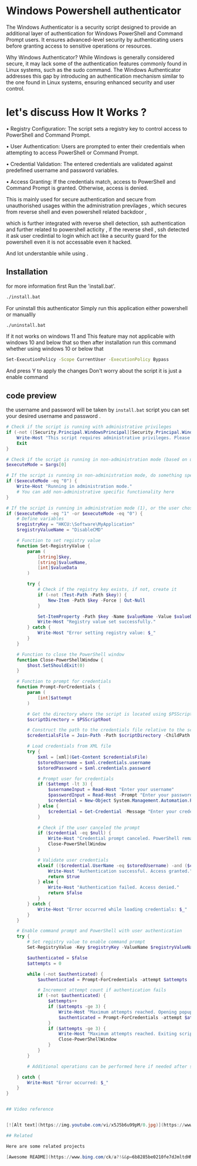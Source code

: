 
# Windows Powershell authenticator

The Windows Authenticator is a security script designed to provide an additional layer of authentication for Windows PowerShell and Command Prompt users. It ensures advanced-level security by authenticating users before granting access to sensitive operations or resources.

Why Windows Authenticator?
While Windows is generally considered secure, it may lack some of the authentication features commonly found in Linux systems, such as the sudo command. The Windows Authenticator addresses this gap by introducing an authentication mechanism similar to the one found in Linux systems, ensuring enhanced security and user control.

# let's discuss How It Works ?

• Registry Configuration: The script sets a registry key to control access to PowerShell and Command Prompt.

• User Authentication: Users are prompted to enter their credentials when attempting to access PowerShell or Command Prompt.

• Credential Validation: The entered credentials are validated against predefined username and password variables.

• Access Granting: If the credentials match, access to PowerShell and Command Prompt is granted. Otherwise, access is denied.


This is mainly used for secure authentication and secure from unauthorished usages within the administration previlages , which secures from reverse shell and even powershell related backdoor , 

which is further integrated with reverse shell detection, ssh authentication and further related to powershell acticity , if the reverse shell , ssh detected it ask user credintial to login which act like a security guard for the powershell even it is not accessable even it hacked.

And lot understanble while using .




## Installation

for more information first Run the 'install.bat'.

```bash
./install.bat

```

For uninstall this authenticator Simply run this application either powershell or manuallly

```bash
./uninstall.bat
```

If it not works on windows 11 and This feature may not applicable with windows 10 and below that so then after installation run this command whether using windows 10 or below that

```bash
Set-ExecutionPolicy -Scope CurrentUser -ExecutionPolicy Bypass

```
And press Y to apply the changes Don't worry about the script it is just a enable command 


    
## code preview 

the username and password will be taken by ```install.bat``` script
you can set your desired username and password  .

```powershell
# Check if the script is running with administrative privileges
if (-not ([Security.Principal.WindowsPrincipal][Security.Principal.WindowsIdentity]::GetCurrent()).IsInRole([Security.Principal.WindowsBuiltInRole]::Administrator)) {
    Write-Host "This script requires administrative privileges. Please run PowerShell as administrator."
    Exit
}

# Check if the script is running in non-administration mode (based on user input from install.bat)
$executeMode = $args[0]

# If the script is running in non-administration mode, do something specific
if ($executeMode -eq "0") {
    Write-Host "Running in administration mode."
    # You can add non-administrative specific functionality here
}

# If the script is running in administration mode (1), or the user chose non-administration mode (0) and entered credentials
if ($executeMode -eq "1" -or $executeMode -eq "0") {
    # Define variables
    $registryKey = "HKCU:\Software\MyApplication"
    $registryValueName = "DisableCMD"

    # Function to set registry value
    function Set-RegistryValue {
        param (
            [string]$key,
            [string]$valueName,
            [int]$valueData
        )

        try {
            # Check if the registry key exists, if not, create it
            if (-not (Test-Path -Path $key)) {
                New-Item -Path $key -Force | Out-Null
            }

            Set-ItemProperty -Path $key -Name $valueName -Value $valueData -ErrorAction Stop
            Write-Host "Registry value set successfully."
        } catch {
            Write-Host "Error setting registry value: $_"
        }
    }

    # Function to close the PowerShell window
    function Close-PowerShellWindow {
        $host.SetShouldExit(0)
    }

    # Function to prompt for credentials
    function Prompt-ForCredentials {
        param (
            [int]$attempt
        )

        # Get the directory where the script is located using $PSScriptRoot
        $scriptDirectory = $PSScriptRoot

        # Construct the path to the credentials file relative to the script's location
        $credentialsFile = Join-Path -Path $scriptDirectory -ChildPath "credentials.xml"

        # Load credentials from XML file
        try {
            $xml = [xml](Get-Content $credentialsFile)
            $storedUsername = $xml.credentials.username
            $storedPassword = $xml.credentials.password

            # Prompt user for credentials
            if ($attempt -lt 3) {
                $usernameInput = Read-Host "Enter your username"
                $passwordInput = Read-Host -Prompt "Enter your password" -AsSecureString
                $credential = New-Object System.Management.Automation.PSCredential ($usernameInput, $passwordInput)
            } else {
                $credential = Get-Credential -Message "Enter your credentials"
            }

            # Check if the user canceled the prompt
            if ($credential -eq $null) {
                Write-Host "Credential prompt canceled. PowerShell remains usable."
                Close-PowerShellWindow
            }

            # Validate user credentials
            elseif (($credential.UserName -eq $storedUsername) -and ($credential.GetNetworkCredential().Password -eq ($storedPassword))) {
                Write-Host "Authentication successful. Access granted."
                return $true
            } else {
                Write-Host "Authentication failed. Access denied."
                return $false
            }
        } catch {
            Write-Host "Error occurred while loading credentials: $_"
        }
    }

    # Enable command prompt and PowerShell with user authentication
    try {
        # Set registry value to enable command prompt
        Set-RegistryValue -Key $registryKey -ValueName $registryValueName -ValueData 0

        $authenticated = $false
        $attempts = 0

        while (-not $authenticated) {
            $authenticated = Prompt-ForCredentials -attempt $attempts

            # Increment attempt count if authentication fails
            if (-not $authenticated) {
                $attempts++
                if ($attempts -ge 3) {
                    Write-Host "Maximum attempts reached. Opening popup window for credential entry."
                    $authenticated = Prompt-ForCredentials -attempt $attempts
                }
                if ($attempts -ge 3) {
                    Write-Host "Maximum attempts reached. Exiting script."
                    Close-PowerShellWindow
                }
            }
        }

        # Additional operations can be performed here if needed after successful authentication

    } catch {
        Write-Host "Error occurred: $_"
    }
}


## Video reference


[![Alt text](https://img.youtube.com/vi/x5J5b6u99pM/0.jpg)](https://www.youtube.com/watch?v=x5J5b6u99pM)

## Related

Here are some related projects

[Awesome README](https://www.bing.com/ck/a?!&&p=6b8285be0210fe7dJmltdHM9MTcwNzc4MjQwMCZpZ3VpZD0yZDJiMWM2ZS1kOGI0LTYzMWYtMDVmZi0wZmI1ZDkxOTYyOTYmaW5zaWQ9NTI1NA&ptn=3&ver=2&hsh=3&fclid=2d2b1c6e-d8b4-631f-05ff-0fb5d9196296&psq=powershell+authenticator&u=a1aHR0cHM6Ly9sZWFybi5taWNyb3NvZnQuY29tL2VuLXVzL3Bvd2Vyc2hlbGwvbWljcm9zb2Z0Z3JhcGgvYXV0aGVudGljYXRpb24tY29tbWFuZHM_dmlldz1ncmFwaC1wb3dlcnNoZWxsLTEuMA&ntb=1)

